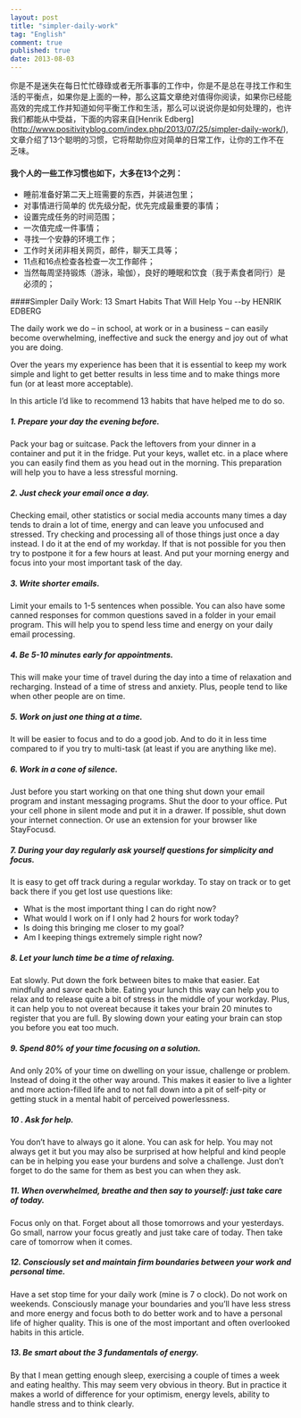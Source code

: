 ```yaml
---
layout: post
title: "simpler-daily-work"
tag: "English"
comment: true
published: true
date: 2013-08-03
---
```


你是不是迷失在每日忙忙碌碌或者无所事事的工作中，你是不是总在寻找工作和生活的平衡点，如果你是上面的一种，那么这篇文章绝对值得你阅读，如果你已经能高效的完成工作并知道如何平衡工作和生活，那么可以说说你是如何处理的，也许我们都能从中受益，下面的内容来自[Henrik Edberg] (http://www.positivityblog.com/index.php/2013/07/25/simpler-daily-work/),文章介绍了13个聪明的习惯，它将帮助你应对简单的日常工作，让你的工作不在乏味。

#### 我个人的一些工作习惯也如下，大多在13个之列：   
* 睡前准备好第二天上班需要的东西，并装进包里；   
* 对事情进行简单的 优先级分配，优先完成最重要的事情；
* 设置完成任务的时间范围；
* 一次值完成一件事情；
* 寻找一个安静的环境工作；
* 工作时关闭非相关网页，邮件，聊天工具等；
* 11点和16点检查各检查一次工作邮件；
* 当然每周坚持锻炼（游泳，瑜伽），良好的睡眠和饮食（我于素食者同行）是必须的；

####Simpler Daily Work: 13 Smart Habits That Will Help You
--by HENRIK EDBERG

The daily work we do – in school, at work or in a business – can easily become overwhelming, ineffective and suck the energy and joy out of what you are doing.

Over the years my experience has been that it is essential to keep my work simple and light to get better results in less time and to make things more fun (or at least more acceptable).

In this article I’d like to recommend 13 habits that have helped me to do so.

#####  1. Prepare your day the evening before.     
Pack your bag or suitcase. Pack the leftovers from your dinner in a container and put it in the fridge. Put your keys, wallet etc. in a place where you can easily find them as you head out in the morning. This preparation will help you to have a less stressful morning.  

##### 2. Just check your email once a day.    
Checking email, other statistics or social media accounts many times a day tends to drain a lot of time, energy and can leave you unfocused and stressed. Try checking and processing all of those things just once a day instead. I do it at the end of my workday.
If that is not possible for you then try to postpone it for a few hours at least. And put your morning energy and focus into your most important task of the day.

#####  3. Write shorter emails.    
Limit your emails to 1-5 sentences when possible. You can also have some canned responses for common questions saved in a folder in your email program. This will help you to spend less time and energy on your daily email processing.

#####  4. Be 5-10 minutes early for appointments.    
This will make your time of travel during the day into a time of relaxation and recharging. Instead of a time of stress and anxiety. Plus, people tend to like when other people are on time.

#####  5. Work on just one thing at a time.      
It will be easier to focus and to do a good job. And to do it in less time compared to if you try to multi-task (at least if you are anything like me).

#####  6. Work in a cone of silence.     
Just before you start working on that one thing shut down your email program and instant messaging programs. Shut the door to your office. Put your cell phone in silent mode and put it in a drawer. If possible, shut down your internet connection. Or use an extension for your browser like StayFocusd.

#####  7. During your day regularly ask yourself questions for simplicity and focus.     
It is easy to get off track during a regular workday. To stay on track or to get back there if you get lost use questions like:   
- What is the most important thing I can do right now?     
- What would I work on if I only had 2 hours for work today?     
- Is doing this bringing me closer to my goal?     
- Am I keeping things extremely simple right now?      

#####  8. Let your lunch time be a time of relaxing.    
Eat slowly. Put down the fork between bites to make that easier. Eat mindfully and savor each bite. Eating your lunch this way can help you to relax and to release quite a bit of stress in the middle of your workday. Plus, it can help you to not overeat because it takes your brain 20 minutes to register that you are full. By slowing down your eating your brain can stop you before you eat too much.

#####  9. Spend 80% of your time focusing on a solution.     
And only 20% of your time on dwelling on your issue, challenge or problem. Instead of doing it the other way around. This makes it easier to live a lighter and more action-filled life and to not fall down into a pit of self-pity or getting stuck in a mental habit of perceived powerlessness.

#####  10 . Ask for help.     
You don’t have to always go it alone. You can ask for help. You may not always get it but you may also be surprised at how helpful and kind people can be in helping you ease your burdens and solve a challenge. Just don’t forget to do the same for them as best you can when they ask.

#####  11. When overwhelmed, breathe and then say to yourself: just take care of today.      
Focus only on that. Forget about all those tomorrows and your yesterdays. Go small, narrow your focus greatly and just take care of today. Then take care of tomorrow when it comes.

#####  12. Consciously set and maintain firm boundaries between your work and personal time. 
Have a set stop time for your daily work (mine is 7 o clock). Do not work on weekends. Consciously manage your boundaries and you’ll have less stress and more energy and focus both to do better work and to have a personal life of higher quality. This is one of the most important and often overlooked habits in this article.

#####  13. Be smart about the 3 fundamentals of energy. 
By that I mean getting enough sleep, exercising a couple of times a week and eating healthy. This may seem very obvious in theory. But in practice it makes a world of difference for your optimism, energy levels, ability to handle stress and to think clearly.